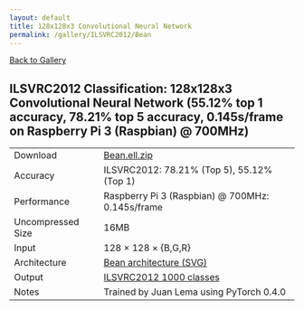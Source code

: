 ```yaml
---
layout: default
title: 128x128x3 Convolutional Neural Network
permalink: /gallery/ILSVRC2012/Bean
---
```


[Back to Gallery](/ELL/gallery)

## ILSVRC2012 Classification: 128x128x3 Convolutional Neural Network (55.12% top 1 accuracy, 78.21% top 5 accuracy, 0.145s/frame on Raspberry Pi 3 (Raspbian) @ 700MHz)

<table class="table table-striped table-bordered">
    <tr>
        <td> Download </td>
        <td colspan="3"> <a href="https://github.com/Microsoft/ELL-models/raw/master/models/ILSVRC2012/Bean/Bean.ell.zip">Bean.ell.zip</a></td>
    </tr>
    <tr>
        <td> Accuracy </td>
        <td colspan="3"> ILSVRC2012: 78.21% (Top 5), 55.12% (Top 1) </td>
    </tr>
    <tr>
        <td> Performance </td>
        <td colspan="3"> Raspberry Pi 3 (Raspbian) @ 700MHz: 0.145s/frame </td>
    </tr>
    <tr>
        <td> Uncompressed Size </td>
        <td colspan="3"> 16MB </td>
    </tr>
    <tr>
        <td> Input </td>
        <td colspan="3"> 128 &times; 128 &times; {B,G,R} </td>
    </tr>
    <tr>
        <td> Architecture </td>
        <td>
            <a href="https://github.com/Microsoft/ELL-models/raw/master/models/ILSVRC2012/Bean/Bean.cntk.svg?sanitize=true" target="_blank">Bean architecture (SVG)</a>
        </td>
    </tr>
    <tr>
        <td> Output </td>
        <td colspan="3"> <a href="https://github.com/Microsoft/ELL-models/raw/master/models/ILSVRC2012/categories.txt">ILSVRC2012 1000 classes</a> </td>
    </tr>
    <tr>
        <td> Notes </td>
        <td colspan="3"> Trained by Juan Lema using PyTorch 0.4.0 </td>
    </tr>
</table>


